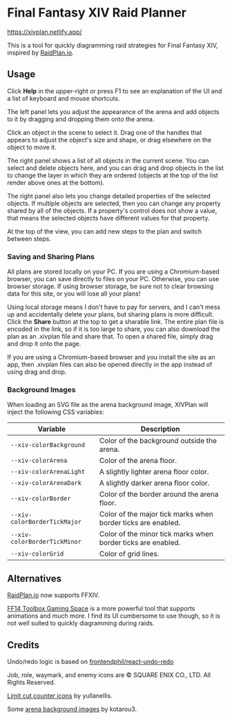 # Final Fantasy XIV Raid Planner

https://xivplan.netlify.app/

This is a tool for quickly diagramming raid strategies for Final Fantasy XIV, inspired by [RaidPlan.io](https://raidplan.io).

## Usage

Click **Help** in the upper-right or press F1 to see an explanation of the UI and a list of keyboard and mouse shortcuts.

The left panel lets you adjust the appearance of the arena and add objects to it by dragging and dropping them onto the arena.

Click an object in the scene to select it. Drag one of the handles that appears to adjust the object's size and shape, or drag elsewhere on the object to move it.

The right panel shows a list of all objects in the current scene. You can select and delete objects here, and you can drag and drop objects in the list to change the layer in which they are ordered (objects at the top of the list render above ones at the bottom).

The right panel also lets you change detailed properties of the selected objects. If multiple objects are selected, then you can change any property shared by all of the objects. If a property's control does not show a value, that means the selected objects have different values for that property.

At the top of the view, you can add new steps to the plan and switch between steps.

### Saving and Sharing Plans

All plans are stored locally on your PC. If you are using a Chromium-based browser, you can save directly to files on your PC. Otherwise, you can use browser storage. If using browser storage, be sure not to clear browsing data for this site, or you will lose all your plans!

Using local storage means I don't have to pay for servers, and I can't mess up and accidentally delete your plans, but sharing plans is more difficult. Click the **Share** button at the top to get a sharable link. The entire plan file is encoded in the link, so if it is too large to share, you can also download the plan as an .xivplan file and share that. To open a shared file, simply drag and drop it onto the page.

If you are using a Chromium-based browser and you install the site as an app, then .xivplan files can also be opened directly in the app instead of using drag and drop.

### Background Images

When loading an SVG file as the arena background image, XIVPlan will inject the following CSS variables:

| Variable                     | Description                                                  |
| ---------------------------- | ------------------------------------------------------------ |
| `--xiv-colorBackground`      | Color of the background outside the arena.                   |
| `--xiv-colorArena`           | Color of the arena floor.                                    |
| `--xiv-colorArenaLight`      | A slightly lighter arena floor color.                        |
| `--xiv-colorArenaDark`       | A slightly darker arena floor color.                         |
| `--xiv-colorBorder`          | Color of the border around the arena floor.                  |
| `--xiv-colorBorderTickMajor` | Color of the major tick marks when border ticks are enabled. |
| `--xiv-colorBorderTickMinor` | Color of the minor tick marks when border ticks are enabled. |
| `--xiv-colorGrid`            | Color of grid lines.                                         |

## Alternatives

[RaidPlan.io](https://raidplan.io/ffxiv) now supports FFXIV.

[FF14 Toolbox Gaming Space](https://ff14.toolboxgaming.space) is a more powerful tool that supports animations and much more. I find its UI cumbersome to use though, so it is not well suited to quickly diagramming during raids.

## Credits

Undo/redo logic is based on [frontendphil/react-undo-redo](https://github.com/frontendphil/react-undo-redo)

Job, role, waymark, and enemy icons are © SQUARE ENIX CO., LTD. All Rights Reserved.

[Limit cut counter icons](https://magentalava.gumroad.com/l/limitcuticons) by yullanellis.

Some [arena background images](https://github.com/kotarou3/ffxiv-arena-images) by kotarou3.
